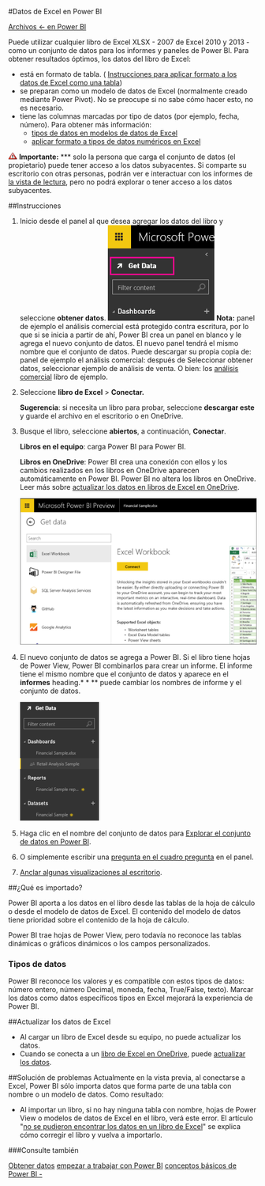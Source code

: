 <properties 
   pageTitle="Datos de Excel en Power BI" 
   description="Datos de Excel en Power BI" 
   services="powerbi" 
   documentationCenter="" 
   authors="v-anpasi" 
   manager="mblythe" 
   editor=""
   tags=""/>
 
<tags
   ms.service="powerbi"
   ms.devlang="NA"
   ms.topic="article"
   ms.tgt_pltfrm="NA"
   ms.workload="powerbi"
   ms.date=""
   ms.author="v-anpasi"/>

#Datos de Excel en Power BI

[Archivos ← en Power BI](https://support.powerbi.com/knowledgebase/topics/88767-files-in-power-bi)

Puede utilizar cualquier libro de Excel XLSX - 2007 de Excel 2010 y 2013 - como un conjunto de datos para los informes y paneles de Power BI. Para obtener resultados óptimos, los datos del libro de Excel:

-  está en formato de tabla. \( [Instrucciones para aplicar formato a los datos de Excel como una tabla](https://support.office.com/en-us/article/Create-an-Excel-table-in-a-worksheet-e81aa349-b006-4f8a-9806-5af9df0ac664?ui=en-US&rs=en-US&ad=US)\)
-  se preparan como un modelo de datos de Excel \(normalmente creado mediante Power Pivot\). No se preocupe si no sabe cómo hacer esto, no es necesario.
-  tiene las columnas marcadas por tipo de datos \(por ejemplo, fecha, número\). Para obtener más información:
	-   [tipos de datos en modelos de datos de Excel](https://support.office.com/en-US/Article/Data-Types-Supported-in-Data-Models-e2388f62-6122-4e2b-bcad-053e3da9ba90)
	-   [aplicar formato a tipos de datos numéricos en Excel](https://support.office.com/en-us/article/Format-numbers-f27f865b-2dc5-4970-b289-5286be8b994a)

![](media/powerbi-service-excel-data/importantIcon.png) **Importante:** \*\*\* solo la persona que carga el conjunto de datos \(el propietario\) puede tener acceso a los datos subyacentes. Si comparte su escritorio con otras personas, podrán ver e interactuar con los informes de [la vista de lectura](http://support.powerbi.com/knowledgebase/articles/439920-open-a-report-in-reading-view), pero no podrá explorar o tener acceso a los datos subyacentes.

##Instrucciones


1.  Inicio desde el panel al que desea agregar los datos del libro y seleccione **obtener datos**. ![](media/powerbi-service-excel-data/PBI_GetData.png) **Nota:** panel de ejemplo el análisis comercial está protegido contra escritura, por lo que si se inicia a partir de ahí, Power BI crea un panel en blanco y le agrega el nuevo conjunto de datos. El nuevo panel tendrá el mismo nombre que el conjunto de datos. Puede descargar su propia copia de: panel de ejemplo el análisis comercial: después de Seleccionar obtener datos, seleccionar ejemplo de análisis de venta. O bien: los [análisis comercial](https://support.powerbi.com/knowledgebase/articles/474807) libro de ejemplo.
    
2.  Seleccione **libro de Excel** \> **Conectar.**
    
	**Sugerencia**: si necesita un libro para probar, seleccione **descargar este** y guarde el archivo en el escritorio o en OneDrive.

3.  Busque el libro, seleccione **abiertos**, a continuación, **Conectar**.

    **Libros en el equipo**: carga Power BI para Power BI.

    **Libros en OneDrive**: Power BI crea una conexión con ellos y los cambios realizados en los libros en OneDrive aparecen automáticamente en Power BI. Power BI no altera los libros en OneDrive. Leer más sobre [actualizar los datos en libros de Excel en OneDrive](https://support.powerbi.com/knowledgebase/articles/471009).

    ![](media/powerbi-service-excel-data/PBI_GetDataExcel.png)
    
    
4.  El nuevo conjunto de datos se agrega a Power BI. Si el libro tiene hojas de Power View, Power BI combinarlos para crear un informe. El informe tiene el mismo nombre que el conjunto de datos y aparece en el **informes** heading.\* \* \*\* puede cambiar los nombres de informe y el conjunto de datos.
    
    ![](media/powerbi-service-excel-data/PBI_GetDataPane.png)
5.  Haga clic en el nombre del conjunto de datos para [Explorar el conjunto de datos en Power BI](http://support.powerbi.com/knowledgebase/articles/475159-explore-a-dataset).  
6.  O simplemente escribir una [pregunta en el cuadro pregunta](http://support.powerbi.com/knowledgebase/articles/474566-q-a-in-power-bi) en el panel.
7.  [Anclar algunas visualizaciones al escritorio](http://support.powerbi.com/knowledgebase/articles/430323-pin-a-tile-to-a-dashboard-from-a-report). 

##¿Qué es importado?

Power BI aporta a los datos en el libro desde las tablas de la hoja de cálculo o desde el modelo de datos de Excel. El contenido del modelo de datos tiene prioridad sobre el contenido de la hoja de cálculo.

Power BI trae hojas de Power View, pero todavía no reconoce las tablas dinámicas o gráficos dinámicos o los campos personalizados.

### Tipos de datos

Power BI reconoce los valores y es compatible con estos tipos de datos: número entero, número Decimal, moneda, fecha, True/False, texto\). Marcar los datos como datos específicos tipos en Excel mejorará la experiencia de Power BI.

##Actualizar los datos de Excel
-   Al cargar un libro de Excel desde su equipo, no puede actualizar los datos. 
-   Cuando se conecta a un [libro de Excel en OneDrive](http://support.powerbi.com/knowledgebase/articles/471009-excel-data-stored-in-onedrive), puede [actualizar los datos](http://support.powerbi.com/knowledgebase/articles/474669-refresh-data-in-power-bi).

##Solución de problemas
Actualmente en la vista previa, al conectarse a Excel, Power BI sólo importa datos que forma parte de una tabla con nombre o un modelo de datos. Como resultado:

-   Al importar un libro, si no hay ninguna tabla con nombre, hojas de Power View o modelos de datos de Excel en el libro, verá este error. El artículo "[no se pudieron encontrar los datos en un libro de Excel](https://support.powerbi.com/knowledgebase/articles/501937--we-couldn-t-find-any-data-in-your-excel-workbook)" se explica cómo corregir el libro y vuelva a importarlo.

###Consulte también


[Obtener datos](http://support.powerbi.com/knowledgebase/articles/434354-get-data) [empezar a trabajar con Power BI](http://support.powerbi.com/knowledgebase/articles/430814-get-started-with-power-bi) [conceptos básicos de Power BI -](http://support.powerbi.com/knowledgebase/articles/487029-power-bi-preview-basic-concepts)